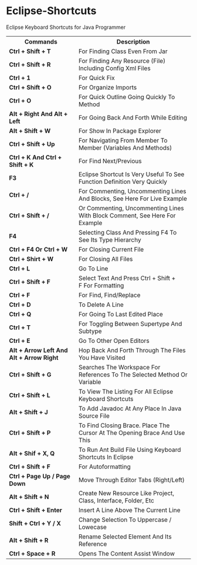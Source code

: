 # Eclipse-Shortcuts
Eclipse Keyboard Shortcuts for Java Programmer

<table>
  <tbody>
	<tr>
	<th>Commands</th>
	<th>Description</th>
	</tr>
	<tr><td><strong>Ctrl + Shift + T</strong></td><td>For Finding Class Even From Jar</td></tr>
	<tr><td><strong>Ctrl + Shift + R</strong></td><td>For Finding Any Resource (File) Including Config Xml Files</td></tr>
	<tr><td><strong>Ctrl + 1</strong></td><td>For Quick Fix</td></tr>
	<tr><td><strong>Ctrl + Shift + O</strong></td><td>For Organize Imports</td></tr>
	<tr><td><strong>Ctrl + O</strong></td><td>For Quick Outline Going Quickly To Method</td></tr>
	<tr><td><strong>Alt + Right And Alt + Left</strong></td><td>For Going Back And Forth While Editing</td></tr>
	<tr><td><strong>Alt + Shift + W</strong></td><td>For Show In Package Explorer</td></tr>
	<tr><td><strong>Ctrl + Shift + Up</strong></td><td>For Navigating From Member To Member (Variables And Methods)</td></tr>
	<tr><td><strong>Ctrl + K And Ctrl + Shift + K</strong></td><td>For Find Next/Previous</td></tr>
	<tr><td><strong>F3</strong></td><td>Eclipse Shortcut Is Very Useful To See Function Definition Very Quickly</td></tr>
	<tr><td><strong>Ctrl + /</strong></td><td>For Commenting, Uncommenting Lines And Blocks, See Here For Live Example</td></tr>
	<tr><td><strong>Ctrl + Shift + /</strong></td><td>Or Commenting, Uncommenting Lines With Block Comment, See Here For Example</td></tr>
	<tr><td><strong>F4</strong></td><td>Selecting Class And Pressing F4 To See Its Type Hierarchy</td></tr>
	<tr><td><strong>Ctrl + F4 Or Ctrl + W</strong></td><td>For Closing Current File</td></tr>
	<tr><td><strong>Ctrl + Shirt + W</strong></td><td>For Closing All Files</td></tr>
	<tr><td><strong>Ctrl + L</strong></td><td>Go To Line</td></tr>
	<tr><td><strong>Ctrl + Shift + F</strong></td><td>Select Text And Press Ctrl + Shift + F For Formatting</td></tr>
	<tr><td><strong>Ctrl + F</strong></td><td>For Find, Find/Replace</td></tr>
	<tr><td><strong>Ctrl + D</strong></td><td>To Delete A Line</td></tr>
	<tr><td><strong>Ctrl + Q</strong></td><td>For Going To Last Edited Place</td></tr>
	<tr><td><strong>Ctrl + T</strong></td><td>For Toggling Between Supertype And Subtype</td></tr>
	<tr><td><strong>Ctrl + E</strong></td><td>Go To Other Open Editors</td></tr>
	<tr><td><strong>Alt + Arrow Left And Alt + Arrow Right</strong></td><td>Hop Back And Forth Through The Files You Have Visited</td></tr>
	<tr><td><strong>Ctrl + Shift + G</strong></td><td>Searches The Workspace For References To The Selected Method Or Variable</td></tr>
	<tr><td><strong>Ctrl + Shift + L</strong></td><td>To View The Listing For All Eclipse Keyboard Shortcuts</td></tr>
	<tr><td><strong>Alt + Shift + J</strong></td><td>To Add Javadoc At Any Place In Java Source File</td></tr>
	<tr><td><strong>Ctrl + Shift + P</strong></td><td>To Find Closing Brace. Place The Cursor At The Opening Brace And Use This</td></tr>
	<tr><td><strong>Alt + Shif + X, Q</strong></td><td>To Run Ant Build File Using Keyboard Shortcuts In Eclipse</td></tr>
	<tr><td><strong>Ctrl + Shift + F</strong></td><td>For Autoformatting</td></tr>
	<tr><td><strong>Ctrl + Page Up / Page Down</strong></td><td>Move Through Editor Tabs (Right/Left)</td></tr>
	<tr><td><strong>Alt + Shift + N</strong></td><td>Create New Resource Like Project, Class, Interface, Folder, Etc</td></tr>
	<tr><td><strong>Ctrl + Shift + Enter</strong></td><td>Insert A Line Above The Current Line</td></tr>
	<tr><td><strong>Shift + Ctrl + Y / X</strong></td><td>Change Selection To Uppercase / Lowecase</td></tr>
	<tr><td><strong>Alt + Shift + R</strong></td><td>Rename Selected Element And Its Reference</td></tr>
	<tr><td><strong>Ctrl + Space + R</strong></td><td>Opens The Content Assist Window</td></tr>	
  </tbody>
</table>
